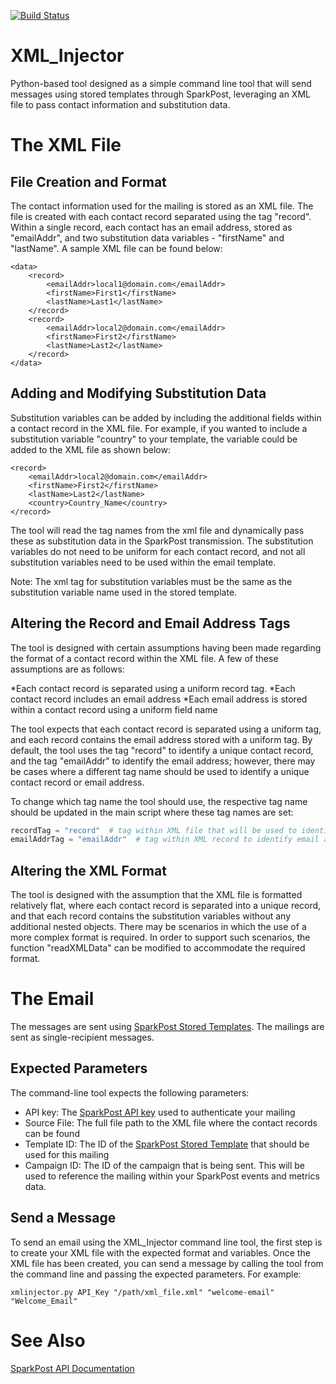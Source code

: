 [![Build Status](https://travis-ci.com/darrensmith223/XML_Injector.svg?branch=master)](https://travis-ci.com/darrensmith223/XML_Injector)

# XML_Injector
Python-based tool designed as a simple command line tool that will send messages using stored templates through SparkPost, leveraging an XML file to pass contact information and substitution data.

# The XML File
## File Creation and Format
The contact information used for the mailing is stored as an XML file.  The file is created with each contact record separated using the tag "record".  Within a single record, each contact has an email address, stored as "emailAddr", and two substitution data variables - "firstName" and "lastName".  A sample XML file can be found below:

    <data>
        <record>
            <emailAddr>local1@domain.com</emailAddr>
            <firstName>First1</firstName>
            <lastName>Last1</lastName>
        </record>
        <record>
            <emailAddr>local2@domain.com</emailAddr>
            <firstName>First2</firstName>
            <lastName>Last2</lastName>
        </record>
    </data>


## Adding and Modifying Substitution Data
Substitution variables can be added by including the additional fields within a contact record in the XML file.  For example, if you wanted to include a substitution variable "country" to your template, the variable could be added to the XML file as shown below:

    <record>
        <emailAddr>local2@domain.com</emailAddr>
        <firstName>First2</firstName>
        <lastName>Last2</lastName>
        <country>Country_Name</country>
    </record>


The tool will read the tag names from the xml file and dynamically pass these as substitution data in the SparkPost transmission.  The substitution variables do not need to be uniform for each contact record, and not all substitution variables need to be used within the email template.

Note:  The xml tag for substitution variables must be the same as the substitution variable name used in the stored template.


## Altering the Record and Email Address Tags
The tool is designed with certain assumptions having been made regarding the format of a contact record within the XML file.  A few of these assumptions are as follows:

*Each contact record is separated using a uniform record tag.
*Each contact record includes an email address
*Each email address is stored within a contact record using a uniform field name

The tool expects that each contact record is separated using a uniform tag, and each record contains the email address stored with a uniform tag.  By default, the tool uses the tag "record" to identify a unique contact record, and the tag "emailAddr" to identify the email address; however, there may be cases where a different tag name should be used to identify a unique contact record or email address.

To change which tag name the tool should use, the respective tag name should be updated in the main script where these tag names are set:

```python
recordTag = "record"  # tag within XML file that will be used to identify a specific recipient record
emailAddrTag = "emailAddr"  # tag within XML record to identify email address of recipient
```


## Altering the XML Format
The tool is designed with the assumption that the XML file is formatted relatively flat, where each contact record is separated into a unique record, and that each record contains the substitution variables without any additional nested objects.  There may be scenarios in which the use of a more complex format is required.  In order to support such scenarios, the function "readXMLData" can be modified to accommodate the required format.


# The Email

The messages are sent using [SparkPost Stored Templates](https://www.sparkpost.com/docs/getting-started/creating-template/).  The mailings are sent as single-recipient messages.


## Expected Parameters
The command-line tool expects the following parameters:

* API key:  The [SparkPost API key](https://www.sparkpost.com/docs/getting-started/create-api-keys/) used to authenticate your mailing 
* Source File:  The full file path to the XML file where the contact records can be found
* Template ID:  The ID of the [SparkPost Stored Template](https://www.sparkpost.com/docs/getting-started/creating-template/) that should be used for this mailing
* Campaign ID:  The ID of the campaign that is being sent.  This will be used to reference the mailing within your SparkPost events and metrics data.


## Send a Message
To send an email using the XML_Injector command line tool, the first step is to create your XML file with the expected format and variables.  Once the XML file has been created, you can send a message by calling the tool from the command line and passing the expected parameters.  For example:

```
xmlinjector.py API_Key "/path/xml_file.xml" "welcome-email" "Welcome_Email"
```

# See Also
[SparkPost API Documentation](https://developers.sparkpost.com/api/)

